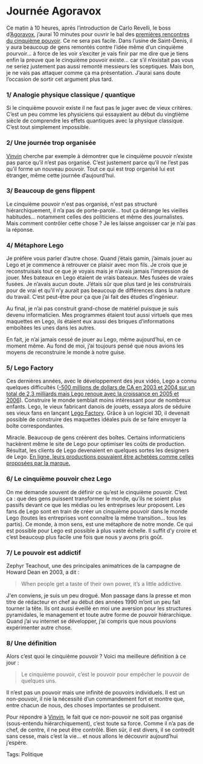 # Journée Agoravox

Ce matin à 10 heures, après l’introduction de Carlo Revelli, le boss d’[Agoravox](http://www.agoravox.fr), j’aurai 10 minutes pour ouvrir le bal des [premières rencontres du cinquième pouvoir](http://www.agoravox.fr/rubrique.php3?id_rubrique=23). Ce ne sera pas facile. Dans l’usine de Saint-Denis, il y aura beaucoup de gens remontés contre l’idée même d’un cinquième pourvoir… à force de les voir s’exciter je vais finir par me dire que je tiens enfin la preuve que le cinquième pouvoir existe… car s’il n’existait pas vous ne seriez justement pas aussi remonté messieurs les sceptiques. Mais bon, je ne vais pas attaquer comme ça ma présentation. J’aurai sans doute l’occasion de sortir cet argument plus tard.

### 1/ Analogie physique classique / quantique

Si le cinquième pouvoir existe il ne faut pas le juger avec de vieux critères. C’est un peu comme les physiciens qui essayaient au début du vingtième siècle de comprendre les effets quantiques avec la physique classique. C’est tout simplement impossible.

### 2/ Une journée trop organisée

[Vinvin](/2007/03/10/agoravox-nous-invite-a-l%e2%80%99usine/) cherche par exemple à démontrer que le cinquième pouvoir n’existe pas parce qu’il n’est pas organisé. C’est justement parce qu’il ne l’est pas qu’il forme un nouveau pouvoir. Tout ce qui est trop organisé lui est étranger, même cette journée d’aujourd’hui.

### 3/ Beaucoup de gens flippent

Le cinquième pouvoir n'est pas organisé, n'est pas structuré hiérarchiquement, il n’a pas de porte-parole... tout ça dérange les vieilles habitudes… notamment celles des politiciens et même des journalistes. Mais comment contrôler cette chose ? Je les laisse angoisser car je n’ai pas la réponse.

### 4/ Métaphore Lego

Je préfère vous parler d’autre chose. Quand j’étais gamin, j’aimais jouer au Lego et je commence à retrouver ce plaisir avec mon fils. Je crois que je reconstruisais tout ce que je voyais mais je n’avais jamais l’impression de jouer. Mes bateaux en Lego étaient de vrais bateaux. Mes fusées de vraies fusées. Je n’avais aucun doute. J’étais sûr que plus tard je les construirais pour de vrai et qu’il n’y aurait pas beaucoup de différences dans la nature du travail. C’est peut-être pour ça que j’ai fait des études d’ingénieur.

Au final, je n’ai pas construit grand-chose de matériel puisque je suis devenu informaticien. Mes programmes étaient tout aussi virtuels que mes maquettes en Lego, ils étaient eux aussi des briques d’informations emboîtées les unes dans les autres.

En fait, je n’ai jamais cessé de jouer au Lego, même aujourd’hui, en ce moment même. Au fond de moi, j’ai toujours pensé que nous avions les moyens de reconstruire le monde à notre guise.

### 5/ Lego Factory

Ces dernières années, avec le développement des jeux vidéo, Lego a connu quelques difficultés ([-500 millions de dollars de CA en 2003 et 2004 sur un total de 2,3 milliards mais Lego renoue avec la croissance en 2005 et 2006](http://www.lego.com/eng/info/default.asp?page=annualreport)). Construire le monde semblait moins intéressant pour de nombreux enfants. Lego, le vieux fabricant danois de jouets, essaya alors de séduire ses vieux fans en lançant [Lego Factory](http://factory.lego.com/). Grâce à un logiciel 3D, il devenait possible de construire des maquettes idéales puis de se faire envoyer la boîte correspondantes.

Miracle. Beaucoup de gens créèrent des boîtes. Certains informaticiens hackèrent même le site de Lego pour optimiser les coûts de production. Résultat, les clients de Lego devenaient en quelques sortes les designers de Lego. [En ligne, leurs productions pouvaient être achetées comme celles proposées par la marque.](http://www.freelug.org/article.php3?id_article=501)

### 6/ Le cinquième pouvoir chez Lego

On me demande souvent de définir ce qu’est le cinquième pouvoir. C’est ça : que des gens puissent transformer le monde, qu’ils ne soient plus passifs devant ce que les médias ou les entreprises leur proposent. Les fans de Lego sont en train de créer un cinquième pouvoir dans le monde Lego (toutes les entreprises vont connaître la même transition... tous les partis). Ce monde, à mon sens, est une métaphore de notre monde. Ce qui est possible pour Lego est possible à plus vaste échelle. Il suffit d’y croire et c’est beaucoup plus facile une fois que nous y avons pris goût.

### 7/ Le pouvoir est addictif

Zephyr Teachout, une des principales animatrices de la campagne de Howard Dean en 2003, a dit :

> When people get a taste of their own power, it’s a little addictive.

J'en conviens, je suis un peu drogué. Mon passage dans la presse et mon titre de rédacteur en chef au début des années 1990 m’ont un peu fait tourner la tête. Ils ont aussi éveillé en moi une aversion pour les structures pyramidales, le management et toute autre forme de pouvoir hiérarchique. Quand j’ai vu internet se développer, j’ai compris que nous pouvions expérimenter autre chose.

### 8/ Une définition

Alors c’est quoi le cinquième pouvoir ? Voici ma meilleure définition à ce jour :

> Le cinquième pouvoir, c’est le pouvoir pour empêcher le pouvoir de quelques uns.

Il n’est pas un pouvoir mais une infinité de pouvoirs individuels. Il est un non-pouvoir, il nie la nécessité d’un commandement fort et montre que, entre chacun de nous, des choses importantes se produisent.

Pour répondre à [Vinvin](/2007/03/10/agoravox-nous-invite-a-l%e2%80%99usine/), le fait que ce non-pouvoir ne soit pas organisé (sous-entendu hiérarchiquement), c’est toute sa force. Comme il n’a pas de chef, de centre, il ne peut être contrôlé. Bien sûr, il est divers, il se contredit sans cesse, mais c’est la vie… et nous allons le découvrir aujourd’hui j’espère.

Tags: Politique
